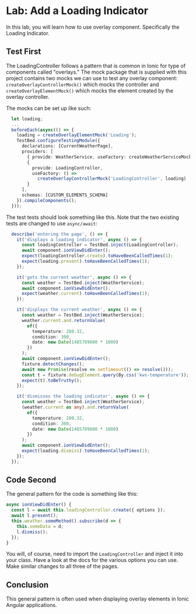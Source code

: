 # Lab: Add a Loading Indicator

In this lab, you will learn how to use overlay component. Specifically the Loading Indicator.

## Test First

The LoadingController follows a pattern that is common in Ionic for type of components called "overlays." The mock package that is supplied with this project contains two mocks we can use to test any overlay component: `createOverlayControllerMock()` which mocks the controller and `createOverlayElementMock()` which mocks the element created by the overlay controller.

The mocks can be set up like such:

```TypeScript
  let loading;
  ...
  beforeEach(async(() => {
    loading = createOverlayElementMock('Loading');
    TestBed.configureTestingModule({
      declarations: [CurrentWeatherPage],
      providers: [
        { provide: WeatherService, useFactory: createWeatherServiceMock },
        {
          provide: LoadingController,
          useFactory: () =>
            createOverlayControllerMock('LoadingController', loading)
        }
      ],
      schemas: [CUSTOM_ELEMENTS_SCHEMA]
    }).compileComponents();
  }));
```

The test tests should look something like this. Note that the two existing tests are changed to use `async/await`:

```TypeScript
  describe('entering the page', () => {
    it('displays a loading indicator', async () => {
      const loadingController = TestBed.inject(LoadingController);
      await component.ionViewDidEnter();
      expect(loadingController.create).toHaveBeenCalledTimes(1);
      expect(loading.present).toHaveBeenCalledTimes(1);
    });

    it('gets the current weather', async () => {
      const weather = TestBed.inject(WeatherService);
      await component.ionViewDidEnter();
      expect(weather.current).toHaveBeenCalledTimes(1);
    });

    it('displays the current weather', async () => {
      const weather = TestBed.inject(WeatherService);
      weather.current.and.returnValue(
        of({
          temperature: 280.32,
          condition: 300,
          date: new Date(1485789600 * 1000)
        })
      );
      await component.ionViewDidEnter();
      fixture.detectChanges();
      await new Promise(resolve => setTimeout(() => resolve()));
      const t = fixture.debugElement.query(By.css('kws-temperature'));
      expect(t).toBeTruthy();
    });

    it('dismisses the loading indicator', async () => {
      const weather = TestBed.inject(WeatherService);
      (weather.current as any).and.returnValue(
        of({
          temperature: 280.32,
          condition: 300,
          date: new Date(1485789600 * 1000)
        })
      );
      await component.ionViewDidEnter();
      expect(loading.dismiss).toHaveBeenCalledTimes(1);
    });
  });
```

## Code Second

The general pattern for the code is something like this:

```TypeScript
async ionViewDidEnter() {
  const l = await this.loadingController.create({ options });
  await l.present();
  this.weather.someMethod().subscribe(d => {
    this.someData = d;
    l.dismiss();
  });
}
```

You will, of course, need to import the `LoadingController` and inject it into your class. Have a look at the docs for the various options you can use. Make similar changes to all three of the pages.

## Conclusion

This general pattern is often used when displaying overlay elements in Ionic Angular applications.
